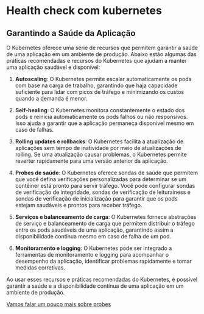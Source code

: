 # Health check com kubernetes

## Garantindo a Saúde da Aplicação

O Kubernetes oferece uma série de recursos que permitem garantir a saúde de uma aplicação em um ambiente de produção. Abaixo estão algumas das práticas recomendadas e recursos do Kubernetes que ajudam a manter uma aplicação saudável e disponível:

1. **Autoscaling**: O Kubernetes permite escalar automaticamente os pods com base na carga de trabalho, garantindo que haja capacidade suficiente para lidar com picos de tráfego e minimizando os custos quando a demanda é menor.

2. **Self-healing**: O Kubernetes monitora constantemente o estado dos pods e reinicia automaticamente os pods falhos ou não responsivos. Isso ajuda a garantir que a aplicação permaneça disponível mesmo em caso de falhas.

3. **Rolling updates e rollbacks**: O Kubernetes facilita a atualização de aplicações sem tempo de inatividade por meio de atualizações de rolling. Se uma atualização causar problemas, o Kubernetes permite reverter rapidamente para uma versão anterior da aplicação.

4. **Probes de saúde**: O Kubernetes oferece sondas de saúde que permitem que você defina verificações personalizadas para determinar se um contêiner está pronto para servir tráfego. Você pode configurar sondas de verificação de integridade, sondas de verificação de leiturainess e sondas de verificação de inicialização para garantir que os pods estejam saudáveis e prontos para receber tráfego.

5. **Serviços e balanceamento de carga**: O Kubernetes fornece abstrações de serviço e balanceamento de carga que permitem distribuir o tráfego entre os pods saudáveis de uma aplicação, garantindo assim a disponibilidade contínua mesmo em caso de falha de um pod.

6. **Monitoramento e logging**: O Kubernetes pode ser integrado a ferramentas de monitoramento e logging para acompanhar o desempenho da aplicação, identificar problemas rapidamente e tomar medidas corretivas.

Ao usar esses recursos e práticas recomendadas do Kubernetes, é possível garantir a saúde e a disponibilidade contínua de uma aplicação em um ambiente de produção.

[Vamos falar um pouco mais sobre probes](probes.md)
